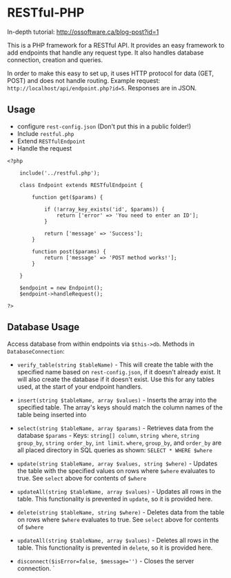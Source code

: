 # RESTful-PHP

In-depth tutorial: http://ossoftware.ca/blog-post?id=1

This is a PHP framework for a RESTful API. It provides an easy framework to add endpoints that handle any request type. It also handles database connection, creation and queries. 

In order to make this easy to set up, it uses HTTP protocol for data (GET, POST) and does not handle routing. Example request: `http://localhost/api/endpoint.php?id=5`. Responses are in JSON.

## Usage

- configure `rest-config.json` (Don't put this in a public folder!)
- Include `restful.php`
- Extend `RESTfulEndpoint`
- Handle the request

```
<?php

    include('../restful.php');

    class Endpoint extends RESTfulEndpoint {

        function get($params) {
            
            if (!array_key_exists('id', $params)) {
                return ['error' => 'You need to enter an ID'];
            }
            
            return ['message' => 'Success'];
        }

        function post($params) {
            return ['message' => 'POST method works!'];
        }

    }

    $endpoint = new Endpoint();
    $endpoint->handleRequest();

?>
```

## Database Usage

Access database from within endpoints via `$this->db`. Methods in `DatabaseConnection`:

- `verify_table(string $tableName)` - This will create the table with the specified name based on `rest-config.json`, if it doesn't already exist. It will also create the database if it doesn't exist. Use this for any tables used, at the start of your endpoint handlers.

- `insert(string $tableName, array $values)` - Inserts the array into the specified table. The array's keys should match the column names of the table being inserted into

- `select(string $tableName, array $params)` - Retrieves data from the database
    `$params` - Keys: `string[] column`, `string where`, `string group_by`, `string order_by`, `int limit`. `where`, `group_by`, and `order_by` are all placed directory in SQL queries as shown: `SELECT * WHERE $where`
    
- `update(string $tableName, array $values, string $where)` - Updates the table with the specified values on rows where `$where` evaluates to true. See `select` above for contents of `$where`

- `updateAll(string $tableName, array $values)` - Updates all rows in the table. This functionality is prevented in `update`, so it is provided here.

- `delete(string $tableName, string $where)` - Deletes data from the table on rows where `$where` evaluates to true. See `select` above for contents of `$where`

- `updateAll(string $tableName, array $values)` - Deletes all rows in the table. This functionality is prevented in `delete`, so it is provided here.



- `disconnect($isError=false, $message='')` - Closes the server connection.
`
